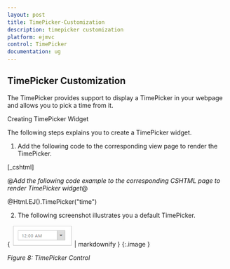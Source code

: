 ```yaml
---
layout: post
title: TimePicker-Customization
description: timepicker customization
platform: ejmvc
control: TimePicker
documentation: ug
---
```


## TimePicker Customization

The TimePicker provides support to display a TimePicker in your webpage and allows you to pick a time from it.

Creating TimePicker Widget

The following steps explains you to create a TimePicker widget.

1. Add the following code to the corresponding view page to render the TimePicker.



[_cshtml]

@*Add the following code example to the corresponding CSHTML page to render TimePicker widget*@

@Html.EJ().TimePicker("time")

2. The following screenshot illustrates you a default TimePicker.

{ ![](TimePicker-Customization_images/TimePicker-Customization_img1.png) | markdownify }
{:.image }


_Figure 8: TimePicker Control_

